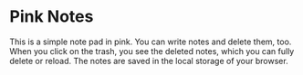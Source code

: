 # Pink Notes

This is a simple note pad in pink. You can write notes and delete them, too. When you click on the trash, you see the deleted notes, which you can fully delete or reload.
The notes are saved in the local storage of your browser.
